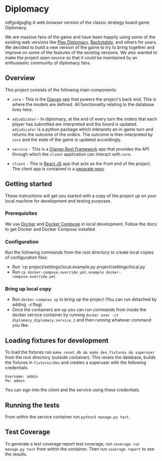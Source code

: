 # Diplomacy

sdfgsdgsghg
A web browser version of the classic strategy board game Diplomacy.

We are massive fans of the game and have been happily using some of the
existing web versions like [Play Diplomacy][play diplomacy],
[Backstabbr][backstabbr], and others for years. We decided to build a new
version of the game to try to bring together and improve on some of the
features of the existing versions. We also wanted to make the project open
source so that it could be maintained by an enthusiastic community of diplomacy
fans.

## Overview

This project consists of the following main components:

* `core` - This is the [Django][django] app that powers the project's back end.
  This is where the models are defined. All functionality relating to the
  database lives here.

* `adjudicator` - In diplomacy, at the end of every turn the orders that each
  player has submitted are interpreted and the board is updated. `adjudicator`
  is a python package which interprets an in-game turn and returns the outcome
  of the orders. The outcome is then interpreted by `core` and the state of the
  game is updated accordingly.

* `service` - This is a [Django Rest Framework][DRF] app that provides the API
  through which the `client` application can interact with `core`.

* `client` - This is [React JS][reactjs] app that acts as the front end of the
  project. The client app is contained in a [separate repo][client].


## Getting started

These instructions will get you started with a copy of the project up on your
local machine for development and testing purposes.

### Prerequisites

We use [Docker][docker] and [Docker Compose][docker-compose] in local
development. Follow the docs to get Docker and Docker Compose installed.

### Configuration

Run the following commands from the root directory to create local copies of
configuration files:

* Run `cp project/settings/local.example.py project/settings/local.py
* Run `cp docker-compose.override.yml.example docker-compose.override.yml`

### Bring up local copy

* Run `docker-compose up` to bring up the project (You can run detached by
  adding `-d` flag)
* Once the containers are up you can run commands from inside the docker
  service container by running `docker exec -it diplomacy_diplomacy.service_1`
  and then running whatever command you like.

## Loading fixtures for development

To load the fixtures run `make reset_db && make dev_fixtures && superuser` from the root directory
(outside container). This resets the database, builds the fixtures in
`fixtures/dev` and creates a superuser with the following credentials:
```
Username: admin
Pw: admin
```
You can sign into the client and the service using these credentials.

## Running the tests

From within the service container run `python3 manage.py test`.

## Test Coverage

To generate a test coverage report test coverage, run `coverage run manage.py
test` from within the container. Then run `coverage report` to see the results.

[play diplomacy]: https://www.playdiplomacy.com/
[backstabbr]: https://www.backstabbr.com/
[django]: https://www.djangoproject.com/
[DRF]: https://www.django-rest-framework.org/
[reactjs]: https://www.reactjs.org/
[client]: https://www.github.com/samjhayes/diplomacy-client/
[docker]: https://docs.docker.com/
[docker-compose]: https://docs.docker.com/compose/
